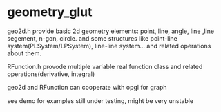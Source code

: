 # geometry_glut
<per>
geo2d.h provide basic 2d geometry elements: point, line, angle, line ,line segement, n-gon, circle.
and some structures like point-line system(PLSystem/LPSystem), line-line system... and related operations about them.

RFunction.h provode multiple variable real function class and related operations(derivative, integral)

geo2d and RFunction can cooperate with opgl for graph

see demo for examples
still under testing, might be very unstable
</per>
